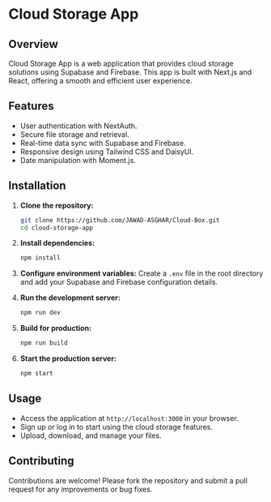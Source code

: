 # Cloud Storage App

## Overview
Cloud Storage App is a web application that provides cloud storage solutions using Supabase and Firebase. This app is built with Next.js and React, offering a smooth and efficient user experience.

## Features
- User authentication with NextAuth.
- Secure file storage and retrieval.
- Real-time data sync with Supabase and Firebase.
- Responsive design using Tailwind CSS and DaisyUI.
- Date manipulation with Moment.js.

## Installation

1. **Clone the repository:**
   ```bash
   git clone https://github.com/JAWAD-ASGHAR/Cloud-Box.git
   cd cloud-storage-app
   ```

2. **Install dependencies:**
   ```bash
   npm install
   ```

3. **Configure environment variables:**
   Create a `.env` file in the root directory and add your Supabase and Firebase configuration details.

4. **Run the development server:**
   ```bash
   npm run dev
   ```

5. **Build for production:**
   ```bash
   npm run build
   ```

6. **Start the production server:**
   ```bash
   npm start
   ```

## Usage
- Access the application at `http://localhost:3000` in your browser.
- Sign up or log in to start using the cloud storage features.
- Upload, download, and manage your files.

## Contributing
Contributions are welcome! Please fork the repository and submit a pull request for any improvements or bug fixes.